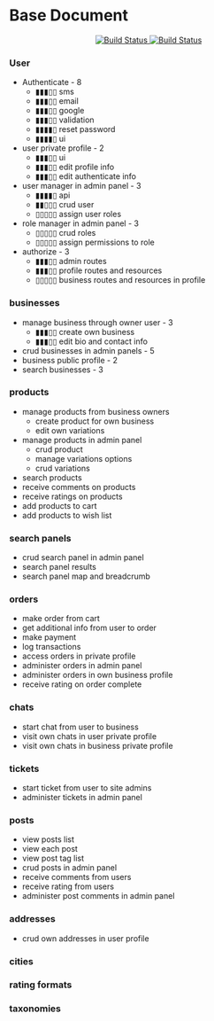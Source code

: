 
# Base Document

<p align="center">
<a href="https://travis-ci.org/akbarjimi/base">
    <img src="https://travis-ci.org/akbarjimi/base.svg?branch=develop" alt="Build Status">
</a>
<a href="https://github.styleci.io/repos/159455014">
    <img src="https://github.styleci.io/repos/159455014/shield??style=plastic&branch=develop" alt="Build Status">
</a>
</p>

### User
- Authenticate - 8
    - &#9646;&#9646;&#9646;&#9647;&#9647; sms
    - &#9646;&#9646;&#9646;&#9647;&#9647; email
    - &#9646;&#9646;&#9646;&#9647;&#9647; google
    - &#9646;&#9646;&#9646;&#9647;&#9647; validation
    - &#9646;&#9646;&#9646;&#9646;&#9647; reset password
    - &#9646;&#9646;&#9646;&#9646;&#9647; ui
- user private profile - 2
    - &#9646;&#9646;&#9646;&#9647;&#9647; ui
    - &#9646;&#9646;&#9646;&#9647;&#9647; edit profile info
    - &#9646;&#9646;&#9646;&#9647;&#9647; edit authenticate info
- user manager in admin panel - 3
    - &#9646;&#9646;&#9646;&#9646;&#9647; api
    - &#9646;&#9646;&#9647;&#9647;&#9647; crud user
    - &#9647;&#9647;&#9647;&#9647;&#9647; assign user roles
- role manager in admin panel - 3
    - &#9647;&#9647;&#9647;&#9647;&#9647; crud roles
    - &#9647;&#9647;&#9647;&#9647;&#9647; assign permissions to role
- authorize - 3
    - &#9646;&#9646;&#9646;&#9647;&#9647; admin routes
    - &#9646;&#9646;&#9646;&#9647;&#9647; profile routes and resources
    - &#9647;&#9647;&#9647;&#9647;&#9647; business routes and resources in profile

### businesses
- manage business through owner user - 3
    - &#9646;&#9646;&#9646;&#9647;&#9647; create own business
    - &#9646;&#9646;&#9646;&#9647;&#9647; edit bio and contact info
- crud businesses in admin panels - 5
- business public profile - 2
- search businesses - 3

### products
- manage products from business owners
    - create product for own business
    - edit own variations
- manage products in admin panel
    - crud product
    - manage variations options
    - crud variations
- search products
- receive comments on products
- receive ratings on products
- add products to cart
- add products to wish list
    
### search panels
- crud search panel in admin panel
- search panel results
- search panel map and breadcrumb
    
### orders
- make order from cart
- get additional info from user to order
- make payment
- log transactions
- access orders in private profile
- administer orders in admin panel
- administer orders in own business profile
- receive rating on order complete

### chats
 - start chat from user to business
 - visit own chats in user private profile
 - visit own chats in business private profile
     
### tickets
- start ticket from user to site admins
- administer tickets in admin panel
    
### posts
- view posts list
- view each post
- view post tag list
- crud posts in admin panel
- receive comments from users
- receive rating from users
- administer post comments in admin panel

### addresses
- crud own addresses in user profile

### cities

### rating formats

### taxonomies

